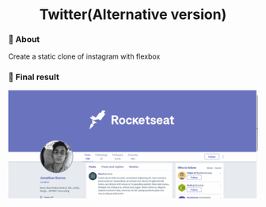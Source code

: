 
<h1 align="center">Twitter(Alternative version)</h1>

### :rocket: About

Create a static clone of instagram with flexbox

### :rocket: Final result

![Alt Text](assets/readme.gif)
